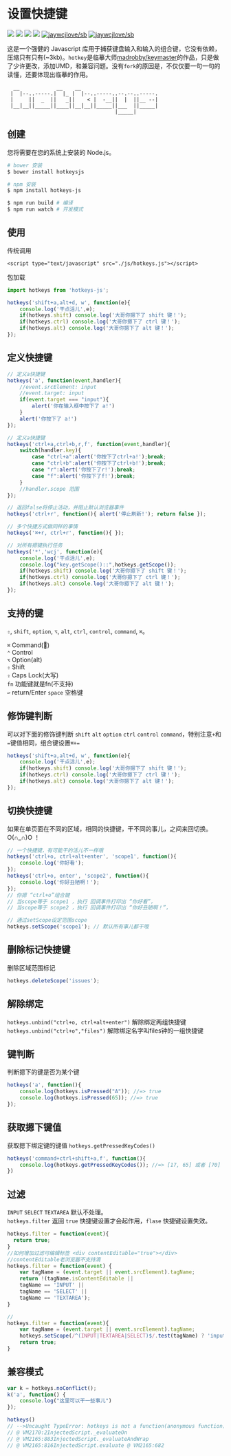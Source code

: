 # 设置快捷键

[![](https://img.shields.io/github/issues/jaywcjlove/hotkeys.svg)](https://github.com/jaywcjlove/hotkeys/issues) [![](https://img.shields.io/github/forks/jaywcjlove/hotkeys.svg)](https://github.com/jaywcjlove/hotkeys/network) [![](https://img.shields.io/github/stars/jaywcjlove/hotkeys.svg)](https://github.com/jaywcjlove/hotkeys/stargazers) [![](https://img.shields.io/github/release/jaywcjlove/hotkeys.svg)](https://github.com/jaywcjlove/hotkeys/releases) [![jaywcjlove/sb](https://jaywcjlove.github.io/sb/lang/chinese.svg)](http://jaywcjlove.github.io/hotkeys/?lang=cn) [![jaywcjlove/sb](https://jaywcjlove.github.io/sb/lang/english.svg)](http://jaywcjlove.github.io/hotkeys/?lang=en)

这是一个强健的 Javascript 库用于捕获键盘输入和输入的组合键，它没有依赖，压缩只有只有(~3kb)。`hotkey`是临摹大师[madrobby/keymaster](https://github.com/madrobby/keymaster)的作品，只是做了少许更改，添加UMD，和兼容问题。没有`fork`的原因是，不仅仅要一句一句的读懂，还要体现出临摹的作用。


```
  __            __    __                         
 |  |--..-----.|  |_ |  |--..-----..--.--..-----.
 |     ||  _  ||   _||    < |  -__||  |  ||__ --|
 |__|__||_____||____||__|__||_____||___  ||_____|
                                   |_____|   
```

## 创建

您将需要在您的系统上安装的 Node.js。

```sh
# bower 安装
$ bower install hotkeysjs

# npm 安装
$ npm install hotkeys-js

$ npm run build # 编译
$ npm run watch # 开发模式
```


## 使用 

传统调用

```
<script type="text/javascript" src="./js/hotkeys.js"></script>
```

包加载

```js
import hotkeys from 'hotkeys-js';

hotkeys('shift+a,alt+d, w', function(e){
    console.log('干点活儿',e);
    if(hotkeys.shift) console.log('大哥你摁下了 shift 键！');
    if(hotkeys.ctrl) console.log('大哥你摁下了 ctrl 键！');
    if(hotkeys.alt) console.log('大哥你摁下了 alt 键！');
});
```


## 定义快捷键

```js
// 定义a快捷键
hotkeys('a', function(event,handler){
    //event.srcElement: input 
    //event.target: input
    if(event.target === "input"){
        alert('你在输入框中按下了 a!')
    }
    alert('你按下了 a!') 
});

// 定义a快捷键
hotkeys('ctrl+a,ctrl+b,r,f', function(event,handler){
    switch(handler.key){
        case "ctrl+a":alert('你按下了ctrl+a!');break;
        case "ctrl+b":alert('你按下了ctrl+b!');break;
        case "r":alert('你按下了r!');break;
        case "f":alert('你按下了f!');break;
    }
    //handler.scope 范围
});

// 返回false将停止活动，并阻止默认浏览器事件
hotkeys('ctrl+r', function(){ alert('停止刷新!'); return false });

// 多个快捷方式做同样的事情
hotkeys('⌘+r, ctrl+r', function(){ });

// 对所有摁键执行任务
hotkeys('*','wcj', function(e){
    console.log('干点活儿',e);
    console.log("key.getScope()::",hotkeys.getScope());
    if(hotkeys.shift) console.log('大哥你摁下了 shift 键！');
    if(hotkeys.ctrl) console.log('大哥你摁下了 ctrl 键！');
    if(hotkeys.alt) console.log('大哥你摁下了 alt 键！');
});
```

## 支持的键

`⇧`, `shift`, `option`, `⌥`, `alt`, `ctrl`, `control`, `command`, `⌘`。 

`⌘` Command()  
`⌃` Control  
`⌥` Option(alt)  
`⇧` Shift  
`⇪` Caps Lock(大写)   
`fn` 功能键就是fn(不支持)  
`↩︎` return/Enter
`space` 空格键

## 修饰键判断
可以对下面的修饰键判断 `shift` `alt` `option` `ctrl` `control` `command`，特别注意`+`和`=`键值相同，组合键设置`⌘+=`

```js
hotkeys('shift+a,alt+d, w', function(e){
    console.log('干点活儿',e);
    if(hotkeys.shift) console.log('大哥你摁下了 shift 键！');
    if(hotkeys.ctrl) console.log('大哥你摁下了 ctrl 键！');
    if(hotkeys.alt) console.log('大哥你摁下了 alt 键！');
});
```

## 切换快捷键

如果在单页面在不同的区域，相同的快捷键，干不同的事儿，之间来回切换。O(∩_∩)O ！

```js
// 一个快捷键，有可能干的活儿不一样哦
hotkeys('ctrl+o, ctrl+alt+enter', 'scope1', function(){
    console.log('你好看');
});
hotkeys('ctrl+o, enter', 'scope2', function(){ 
    console.log('你好丑陋啊！');
});
// 你摁 “ctrl+o”组合键
// 当scope等于 scope1 ，执行 回调事件打印出 “你好看”，
// 当scope等于 scope2 ，执行 回调事件打印出 “你好丑陋啊！”，

// 通过setScope设定范围scope 
hotkeys.setScope('scope1'); // 默认所有事儿都干哦 
```

## 删除标记快捷键

删除区域范围标记

```js
hotkeys.deleteScope('issues');
```

## 解除绑定

`hotkeys.unbind("ctrl+o, ctrl+alt+enter")` 解除绑定两组快捷键  
`hotkeys.unbind("ctrl+o","files")` 解除绑定名字叫files钟的一组快捷键  


## 键判断
判断摁下的键是否为某个键

```js
hotkeys('a', function(){
    console.log(hotkeys.isPressed("A")); //=> true
    console.log(hotkeys.isPressed(65)); //=> true
});
```

## 获取摁下键值

获取摁下绑定键的键值 `hotkeys.getPressedKeyCodes()`

```js
hotkeys('command+ctrl+shift+a,f', function(){
    console.log(hotkeys.getPressedKeyCodes()); //=> [17, 65] 或者 [70]
})
```


## 过滤
`INPUT`  `SELECT` `TEXTAREA` 默认不处理。  
`hotkeys.filter` 返回 `true` 快捷键设置才会起作用，`flase` 快捷键设置失效。   

```javascript
hotkeys.filter = function(event){
  return true;
}
//如何增加过滤可编辑标签 <div contentEditable="true"></div>
//contentEditable老浏览器不支持滴 
hotkeys.filter = function(event) {
    var tagName = (event.target || event.srcElement).tagName;
    return !(tagName.isContentEditable || 
    tagName == 'INPUT' || 
    tagName == 'SELECT' || 
    tagName == 'TEXTAREA');
}

//
hotkeys.filter = function(event){
    var tagName = (event.target || event.srcElement).tagName;
    hotkeys.setScope(/^(INPUT|TEXTAREA|SELECT)$/.test(tagName) ? 'input' : 'other');
    return true;
}
```

## 兼容模式

```js
var k = hotkeys.noConflict();
k('a', function() {
    console.log("这里可以干一些事儿")
});

hotkeys()
// -->Uncaught TypeError: hotkeys is not a function(anonymous function) 
// @ VM2170:2InjectedScript._evaluateOn 
// @ VM2165:883InjectedScript._evaluateAndWrap 
// @ VM2165:816InjectedScript.evaluate @ VM2165:682
```
